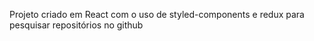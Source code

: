 Projeto criado em React com o uso de styled-components e redux para pesquisar repositórios no github